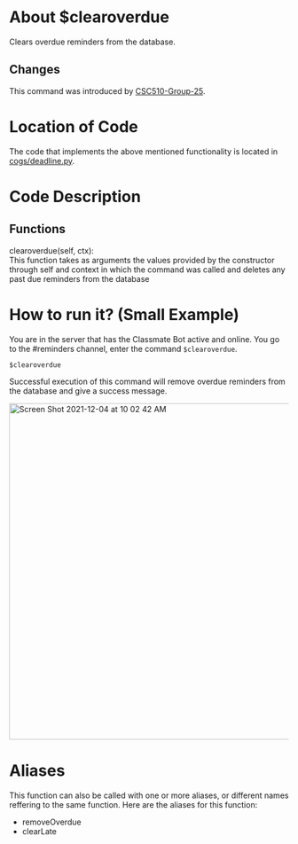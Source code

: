 # About $clearoverdue
Clears overdue reminders from the database. 

## Changes

This command was introduced by [CSC510-Group-25](https://github.com/CSC510-Group-25/ClassMateBot/).

# Location of Code
The code that implements the above mentioned functionality is located in [cogs/deadline.py](https://github.com/CSC510-Group-25/ClassMateBot/tree/main/cogs/deadline.py).

# Code Description
## Functions
clearoverdue(self, ctx): <br>
This function takes as arguments the values provided by the constructor through self and context in which the command was called and deletes any 
past due reminders from the database

# How to run it? (Small Example)
You are in the server that has the Classmate Bot active and online. You go to
 the #reminders channel, enter the command `$clearoverdue`.

```
$clearoverdue
```
Successful execution of this command will remove overdue reminders from the database and give a success message.

<img width="607" alt="Screen Shot 2021-12-04 at 10 02 42 AM" src="https://user-images.githubusercontent.com/78971563/144714701-43a806ea-7df6-45bf-a636-8a689add876f.png">

# Aliases

This function can also be called with one or more aliases, or different names reffering to the same function. Here are the aliases for this function:

 - removeOverdue 
 - clearLate
 